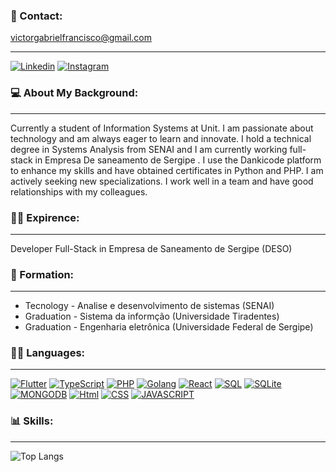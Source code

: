 ### 📧 Contact:

victorgabrielfrancisco@gmail.com

---

[![Linkedin](https://img.shields.io/badge/LinkedIn-0077B5?style=for-the-badge&logo=linkedin&logoColor=white)](https://www.linkedin.com/in/victor-gabriel-vieira-67b5b1244/)
[![Instagram](https://img.shields.io/badge/Instagram-E4405F?style=for-the-badge&logo=instagram&logoColor=white)](https://www.instagram.com/gabriel.viictor/)

### 💻 About My Background:

---

Currently a student of Information Systems at Unit. I am passionate about technology and am always eager to learn and innovate. I hold a technical degree in Systems Analysis from SENAI and I am currently working full-stack in Empresa De saneamento de Sergipe . I use the Dankicode platform to enhance my skills and have obtained certificates in Python and PHP. I am actively seeking new specializations. I work well in a team and have good relationships with my colleagues.

### 🧑‍💼 Expirence:

---

Developer Full-Stack in Empresa de Saneamento de Sergipe (DESO)

### 📖 Formation:

---

- Tecnology - Analise e desenvolvimento de sistemas (SENAI)
- Graduation - Sistema da informção (Universidade Tiradentes)
- Graduation - Engenharia eletrônica (Universidade Federal de Sergipe)

### 👨‍💻 Languages:

---

[![Flutter](https://img.shields.io/badge/Flutter-02569B?style=for-the-badge&logo=flutter&logoColor=white)](https://flutter.dev/?gclid=CjwKCAjw4P6oBhBsEiwAKYVkq8bfvlo-NHNng2IBpWmDbQdXbecJuoCG2_xdjYk6JuhkKnkD3OraCBoCezQQAvD_BwE&gclsrc=aw.ds)
[![TypeScript](https://img.shields.io/badge/TypeScript-007ACC?style=for-the-badge&logo=typescript&logoColor=white)](https://www.typescriptlang.org)
[![PHP](https://img.shields.io/badge/PHP-777BB4?style=for-the-badge&logo=php&logoColor=white)](https://www.php.net)
[![Golang](https://img.shields.io/badge/Go-00ADD8?style=for-the-badge&logo=go&logoColor=white)](https://go.dev)
[![React](https://img.shields.io/badge/React-20232A?style=for-the-badge&logo=react&logoColor=61DAFB)](https://react.dev)
[![SQL](https://img.shields.io/badge/PostgreSQL-316192?style=for-the-badge&logo=postgresql&logoColor=white)](https://www.devart.com/litedac/features.html?gclid=CjwKCAjw4P6oBhBsEiwAKYVkq0e-aSV_PLbtc6da4ICy0FKMjm3j8lJgGGPFuOSP__EjRnrQ6I0obRoCeHgQAvD_BwE)
[![SQLite](https://img.shields.io/badge/SQLite-07405E?style=for-the-badge&logo=sqlite&logoColor=white)](https://www.postgresql.org)
[![MONGODB](https://img.shields.io/badge/MongoDB-4EA94B?style=for-the-badge&logo=mongodb&logoColor=white)](https://www.mongodb.com/pt-br)
[![Html](https://img.shields.io/badge/HTML5-E34F26?style=for-the-badge&logo=html5&logoColor=white)](https://en.wikipedia.org/wiki/HTML)
[![CSS](https://img.shields.io/badge/CSS-239120?&style=for-the-badge&logo=css3&logoColor=white)](https://developer.mozilla.org/en-US/docs/Web/CSS)
[![JAVASCRIPT](https://img.shields.io/badge/JavaScript-F7DF1E?style=for-the-badge&logo=javascript&logoColor=black)](https://www.javascript.com)

### 📊 Skills:

---

![Top Langs](https://github-readme-stats.vercel.app/api/top-langs/?username=victorsota&size_weight=0.5&count_weight=0.5)
